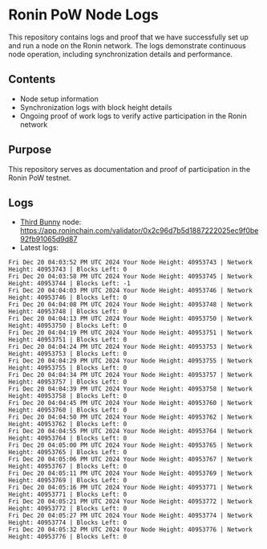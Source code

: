 # Ronin PoW Node Logs

This repository contains logs and proof that we have successfully set up and run a node on the Ronin network. The logs demonstrate continuous node operation, including synchronization details and performance.

## Contents

- Node setup information
- Synchronization logs with block height details
- Ongoing proof of work logs to verify active participation in the Ronin network

## Purpose

This repository serves as documentation and proof of participation in the Ronin PoW testnet.

## Logs

- [Third Bunny](https://thirdbunny.xyz/) node: https://app.roninchain.com/validator/0x2c96d7b5d1887222025ec9f0be92fb91065d9d87
- Latest logs:
```
Fri Dec 20 04:03:52 PM UTC 2024 Your Node Height: 40953743 | Network Height: 40953743 | Blocks Left: 0
Fri Dec 20 04:03:58 PM UTC 2024 Your Node Height: 40953745 | Network Height: 40953744 | Blocks Left: -1
Fri Dec 20 04:04:03 PM UTC 2024 Your Node Height: 40953746 | Network Height: 40953746 | Blocks Left: 0
Fri Dec 20 04:04:08 PM UTC 2024 Your Node Height: 40953748 | Network Height: 40953748 | Blocks Left: 0
Fri Dec 20 04:04:13 PM UTC 2024 Your Node Height: 40953750 | Network Height: 40953750 | Blocks Left: 0
Fri Dec 20 04:04:19 PM UTC 2024 Your Node Height: 40953751 | Network Height: 40953751 | Blocks Left: 0
Fri Dec 20 04:04:24 PM UTC 2024 Your Node Height: 40953753 | Network Height: 40953753 | Blocks Left: 0
Fri Dec 20 04:04:29 PM UTC 2024 Your Node Height: 40953755 | Network Height: 40953755 | Blocks Left: 0
Fri Dec 20 04:04:34 PM UTC 2024 Your Node Height: 40953757 | Network Height: 40953757 | Blocks Left: 0
Fri Dec 20 04:04:39 PM UTC 2024 Your Node Height: 40953758 | Network Height: 40953758 | Blocks Left: 0
Fri Dec 20 04:04:45 PM UTC 2024 Your Node Height: 40953760 | Network Height: 40953760 | Blocks Left: 0
Fri Dec 20 04:04:50 PM UTC 2024 Your Node Height: 40953762 | Network Height: 40953762 | Blocks Left: 0
Fri Dec 20 04:04:55 PM UTC 2024 Your Node Height: 40953764 | Network Height: 40953764 | Blocks Left: 0
Fri Dec 20 04:05:00 PM UTC 2024 Your Node Height: 40953765 | Network Height: 40953765 | Blocks Left: 0
Fri Dec 20 04:05:06 PM UTC 2024 Your Node Height: 40953767 | Network Height: 40953767 | Blocks Left: 0
Fri Dec 20 04:05:11 PM UTC 2024 Your Node Height: 40953769 | Network Height: 40953769 | Blocks Left: 0
Fri Dec 20 04:05:16 PM UTC 2024 Your Node Height: 40953771 | Network Height: 40953771 | Blocks Left: 0
Fri Dec 20 04:05:21 PM UTC 2024 Your Node Height: 40953772 | Network Height: 40953772 | Blocks Left: 0
Fri Dec 20 04:05:27 PM UTC 2024 Your Node Height: 40953774 | Network Height: 40953774 | Blocks Left: 0
Fri Dec 20 04:05:32 PM UTC 2024 Your Node Height: 40953776 | Network Height: 40953776 | Blocks Left: 0
```
